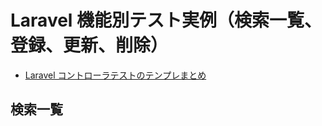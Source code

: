 # Laravel 機能別テスト実例（検索一覧、登録、更新、削除）

- [Laravel コントローラテストのテンプレまとめ](https://www.engilaboo.com/laravel-controller-test/)

## 検索一覧
